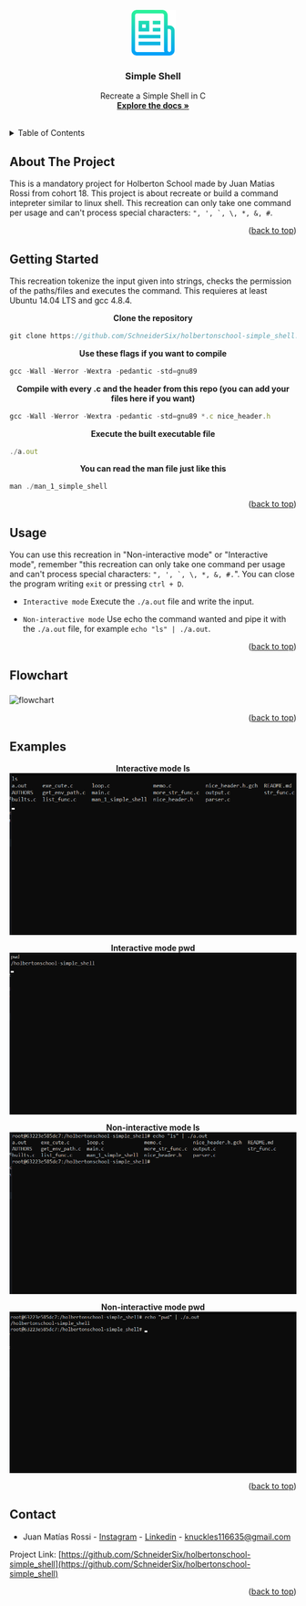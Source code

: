 <div id="top"></div>

<!-- PROJECT LOGO -->
<br />
<div align="center">
  <a href="https://github.com/SchneiderSix/holbertonschool-simple_shell">
    <img src="images/logo.png" alt="Logo" width="80" height="80">
  </a>

<h3 align="center">Simple Shell</h3>

  <p align="center">
    Recreate a Simple Shell in C
    <br />
    <a href="https://github.com/SchneiderSix/holbertonschool-simple_shell"><strong>Explore the docs »</strong></a>
    <br />
    <br />
  </p>
</div>



<!-- TABLE OF CONTENTS -->
<details>
  <summary>Table of Contents</summary>
  <ol>
    <li>
      <a href="#about-the-project">About The Project</a>
    </li>
    <li>
      <a href="#getting-started">Getting Started</a>
    </li>
    <li><a href="#usage">Usage</a></li>
    <li><a href="#examples">Examples</a></li>
    <li><a href="#flowchart">Flowchart</a></li>
    <li><a href="#contact">Contact</a></li>
  </ol>
</details>



<!-- ABOUT THE PROJECT -->
## About The Project

This is a mandatory project for Holberton School made by Juan Matias Rossi from cohort 18. This project is about recreate or build a command intepreter similar to linux shell. This recreation can only take one command per usage and can't process special characters: ``", ', `, \, *, &, #``.

<p align="right">(<a href="#top">back to top</a>)</p>



<!-- GETTING STARTED -->
## Getting Started

This recreation tokenize the input given into strings, checks the permission of the paths/files and executes the command. This requieres at least Ubuntu 14.04 LTS and gcc 4.8.4. 
<p align="middle"><b>Clone the repository</b>

``` javascript
git clone https://github.com/SchneiderSix/holbertonschool-simple_shell.git
```
<p align="middle"><b>Use these flags if you want to compile</b>

``` javascript
gcc -Wall -Werror -Wextra -pedantic -std=gnu89
```
<p align="middle"><b>Compile with every .c and the header from this repo (you can add your files here if you want)</b>

``` javascript
gcc -Wall -Werror -Wextra -pedantic -std=gnu89 *.c nice_header.h
```

<p align="middle"><b>Execute the built executable file</b>

``` javascript
./a.out
```

<p align="middle"><b>You can read the man file just like this</b>

``` javascript
man ./man_1_simple_shell
```
<p align="right">(<a href="#top">back to top</a>)</p>

<!-- USAGE EXAMPLES -->
## Usage

You can use this recreation in "Non-interactive mode" or "Interactive mode", remember "this recreation can only take one command per usage and can't process special characters: ``", ', `, \, *, &, #.``". You can close the program writing `exit` or pressing `ctrl + D`.

* `Interactive mode`
  Execute the `./a.out` file and write the input.

* `Non-interactive mode`
  Use echo the command wanted and pipe it with the `./a.out` file, for example `echo "ls" | ./a.out`.


<p align="right">(<a href="#top">back to top</a>)</p>

<!-- FLOWCHART -->
## Flowchart

<img src="images/Flowchart.jpg" alt="flowchart" width="auto" height="auto" align="middle">

<p align="right">(<a href="#top">back to top</a>)</p>

<!-- EXAMPLES -->
## Examples
<p align="middle"><b>Interactive mode ls</b>
<img src="images/intls.png" alt="intls" width="auto" height="auto" align="middle">


<p align="middle"><b>Interactive mode pwd</b>
<img src="images/intpwd.png" alt="intpwd" width="auto" height="auto" align="middle">


<p align="middle"><b>Non-interactive mode ls</b>
<img src="images/nonintls.png" alt="nonintls" width="auto" height="auto" align="middle">


<p align="middle"><b>Non-interactive mode pwd</b>
<img src="images/nonintpwd.png" alt="nointpwd" width="auto" height="auto" align="middle">


<p align="right">(<a href="#top">back to top</a>)</p>

<!-- CONTACT -->
## Contact

* Juan Matías Rossi - [Instagram](https://www.instagram.com/jumaro35/) - [Linkedin](https://www.linkedin.com/in/jmrossi6/) - knuckles116635@gmail.com

Project Link: [https://github.com/SchneiderSix/holbertonschool-simple_shell](https://github.com/SchneiderSix/holbertonschool-simple_shell)

<p align="right">(<a href="#top">back to top</a>)</p>
